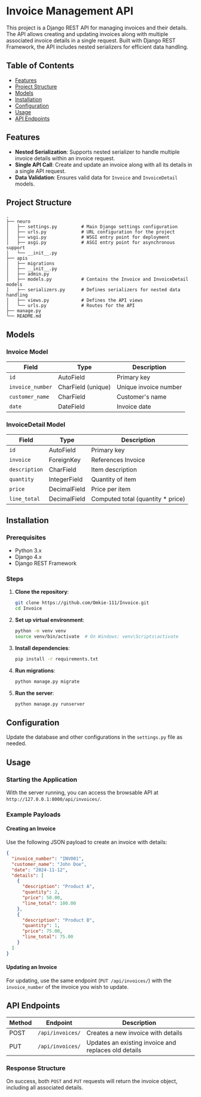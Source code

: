 # Invoice Management API

This project is a Django REST API for managing invoices and their details. The API allows creating and updating invoices along with multiple associated invoice details in a single request. Built with Django REST Framework, the API includes nested serializers for efficient data handling.

## Table of Contents

- [Features](#features)
- [Project Structure](#project-structure)
- [Models](#models)
- [Installation](#installation)
- [Configuration](#configuration)
- [Usage](#usage)
- [API Endpoints](#api-endpoints)

## Features

- **Nested Serialization**: Supports nested serializer to handle multiple invoice details within an invoice request.
- **Single API Call**: Create and update an invoice along with all its details in a single API request.
- **Data Validation**: Ensures valid data for `Invoice` and `InvoiceDetail` models.

## Project Structure

```
.
├── neuro
│   ├── settings.py         # Main Django settings configuration
│   ├── urls.py             # URL configuration for the project
│   ├── wsgi.py             # WSGI entry point for deployment
│   ├── asgi.py             # ASGI entry point for asynchronous support
│   └── __init__.py
├── apis
│   ├── migrations
│   ├── __init__.py
│   ├── admin.py
│   ├── models.py           # Contains the Invoice and InvoiceDetail models
│   ├── serializers.py      # Defines serializers for nested data handling
│   ├── views.py            # Defines the API views
│   └── urls.py             # Routes for the API
├── manage.py
└── README.md
```


## Models

### Invoice Model

| Field           | Type             | Description             |
|-----------------|------------------|-------------------------|
| `id`            | AutoField        | Primary key             |
| `invoice_number`| CharField (unique)| Unique invoice number   |
| `customer_name` | CharField        | Customer's name         |
| `date`          | DateField        | Invoice date            |

### InvoiceDetail Model

| Field           | Type             | Description                |
|-----------------|------------------|----------------------------|
| `id`            | AutoField        | Primary key                |
| `invoice`       | ForeignKey       | References Invoice         |
| `description`   | CharField        | Item description           |
| `quantity`      | IntegerField     | Quantity of item           |
| `price`         | DecimalField     | Price per item             |
| `line_total`    | DecimalField     | Computed total (quantity * price) |

## Installation

### Prerequisites

- Python 3.x
- Django 4.x
- Django REST Framework

### Steps

1. **Clone the repository**:
   ```bash
   git clone https://github.com/Omkie-111/Invoice.git
   cd Invoice
   ```

2. **Set up virtual environment**:
   ```bash
   python -m venv venv
   source venv/bin/activate  # On Windows: venv\Scripts\activate
   ```

3. **Install dependencies**:
   ```bash
   pip install -r requirements.txt
   ```

4. **Run migrations**:
   ```bash
   python manage.py migrate
   ```

5. **Run the server**:
   ```bash
   python manage.py runserver
   ```

## Configuration

Update the database and other configurations in the `settings.py` file as needed.

## Usage

### Starting the Application

With the server running, you can access the browsable API at `http://127.0.0.1:8000/api/invoices/`.

### Example Payloads

#### Creating an Invoice
Use the following JSON payload to create an invoice with details:

```json
{
  "invoice_number": "INV001",
  "customer_name": "John Doe",
  "date": "2024-11-12",
  "details": [
    {
      "description": "Product A",
      "quantity": 2,
      "price": 50.00,
      "line_total": 100.00
    },
    {
      "description": "Product B",
      "quantity": 1,
      "price": 75.00,
      "line_total": 75.00
    }
  ]
}
```

#### Updating an Invoice
For updating, use the same endpoint (`PUT /api/invoices/`) with the `invoice_number` of the invoice you wish to update.

## API Endpoints

| Method | Endpoint       | Description             |
|--------|----------------|-------------------------|
| POST   | `/api/invoices/` | Creates a new invoice with details |
| PUT    | `/api/invoices/` | Updates an existing invoice and replaces old details |

### Response Structure

On success, both `POST` and `PUT` requests will return the invoice object, including all associated details.
